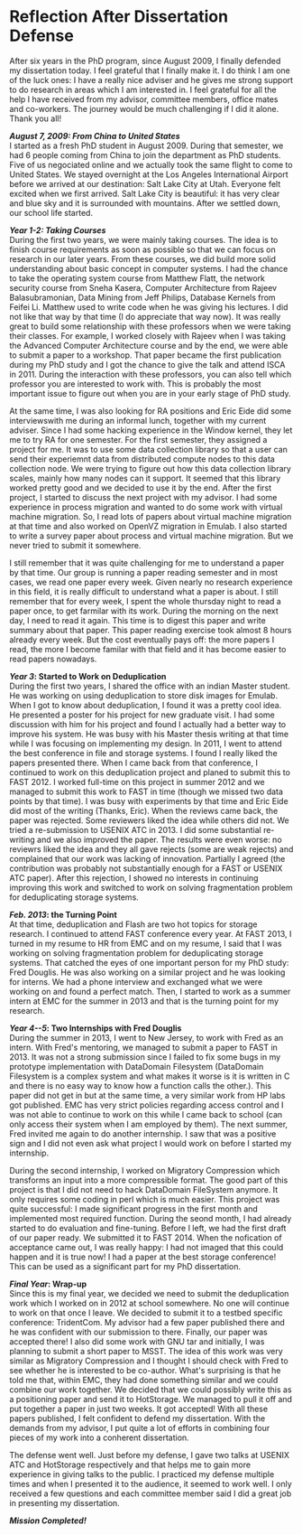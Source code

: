 # Reflection After Dissertation Defense


After six years in the PhD program, since August 2009, I finally defended my dissertation today. I feel grateful that I finally make it. I do think I am one of the luck ones: I have a really nice adviser and he gives me strong support to do research in areas which I am interested in. I feel grateful for all the help I have received from my advisor, committee members, office mates and co-workers. The journey would be much challenging if I did it alone. Thank you all! 

**_August 7, 2009: From China to United States_**  
I started as a fresh PhD student in August 2009. During that semester, we had 6 people coming from China to join the department as PhD students. Five of us negociated online
and we actually took the same flight to come to United States. We stayed overnight 
at the Los Angeles International Airport before we arrived at our destination: Salt Lake City at Utah. Everyone felt excited when we first arrived. Salt Lake City is beautiful: it has very clear and blue sky and it is surrounded with mountains. After we settled down, our school life started. 

**_Year 1-2: Taking Courses_**  
During the first two years, we were mainly taking courses. The idea is to finish course
requirements as soon as possible so that we can focus on research in our later years. 
From these courses, we did build more solid understanding about basic concept
in computer systems. I had the chance to take the operating system course from Matthew Flatt, the network security course from Sneha Kasera, Computer Architecture from Rajeev Balasubramonian, Data Mining from Jeff Philips,
Database Kernels from Feifei Li. Matthew used to write code when he was giving 
his lectures. I did not like that way by that time (I do appreciate that way now).
It was really great to build some relationship with
these professors when we were taking their classes. For example, I worked closely
with Rajeev when I was taking the Advanced Computer Architecture course and by the
end, we were able to submit a paper to a workshop. That paper became the first
 publication during my PhD study and I got the chance to give the talk and attend
ISCA in 2011. During the interaction with these professors, you can also tell which professor you are interested to work with. This is probably the most important issue
to figure out when you are in your early stage of PhD study. 

 
At the same time, I was also looking for RA positions and Eric Eide did some interviewswith me during an informal lunch, together with my current adviser. Since I had some hacking experience in the Window kernel, they let me to try RA for one semester. For the first semester, they assigned a project for me. It was to use some data collection library so that a user can send their experiemnt data from distributed compute nodes to this data collection node. We were trying to figure out how this data collection library scales, mainly how many nodes can it support. It seemed that this library worked pretty good and we decided to use it by the end. After the first project, I started to discuss the next project with my advisor. I had some experience in process migration and wanted to do some work with virtual machine migration. So, I read lots of papers about virtual machine migration at that time and also worked on OpenVZ migration in Emulab. I also started to write a survey paper about process and virtual machine migration. But we never tried to submit it somewhere. 


I still remember that it was quite challenging for me to understand a paper by that time. Our group is running a paper reading semester and in most cases, we read one paper every week. Given nearly no research experience in this field, it is really difficult to
understand what a paper is about. I still remember that for every week, I spent the whole thursday night to read a paper once, to get farmilar with its work. During the morning on 
the next day, I need to read it again. This time is to digest this paper and write summary about that paper. This paper reading exercise took almost 8 hours already every week. But the cost eventually pays off: the more papers I read, the more I become familar with that field and it has become easier to read papers nowadays.  

**_Year 3_: Started to Work on Deduplication**  
During the first two years, I shared the office with an indian Master student. He was working on using deduplication to store disk images for Emulab. When I got to know about deduplication, I found it was a pretty cool idea. He presented a poster for his project for new graduate visit. I had some discussion with him for his project and found I actually had a better way to improve his system. He was busy with his Master thesis writing at that time while I was focusing on implementing my design. In 2011, I went to attend the best conference in file and storage systems. I found I really liked the papers presented there. When I came back from that conference, I continued to work on this deduplication project and planed to submit this to FAST 2012. I worked full-time on this project in summer 2012 and we managed to submit this work to FAST in time (though we missed two data points by that time). I was busy with experiments by that time and Eric Eide did most of the writing (Thanks, Eric). When the reviews came back, the paper was rejected. Some reviewers liked the idea while others did not. We tried a re-submission to USENIX ATC in 2013. I did some substantial re-writing and we also improved the paper. The results were even
worse: no reviewrs liked the idea and they all gave rejects (some are weak rejects) and complained that our work was lacking of innovation. Partially I agreed (the contribution was probably not substantially enough for a FAST or USENIX ATC paper). After this rejection, I showed no interests in continuing improving this work and switched to work on solving fragmentation problem for deduplicating storage systems. 

**_Feb. 2013_: the Turning Point**   
At that time, deduplication and Flash are two hot topics for storage research. I continued to attend FAST conference every year. At FAST 2013, I turned in my resume to HR from EMC and on my resume, I said that I was working on solving fragmentation problem for deduplicating storage systems. That catched the eyes of one important person for my PhD study: Fred Douglis. He was also working on a similar project and he was looking for interns. We had a phone interview and exchanged what we were working on and found a perfect match. Then, I started to work as a summer intern at EMC for the summer in 2013 and that is the turning point for my research. 

**_Year 4--5_: Two Internships with Fred Douglis**  
During the summer in 2013, I went to New Jersey, to work with Fred as an intern. With Fred's mentoring, we managed to submit a paper to FAST in 2013. It was not a strong submission since I failed to fix some bugs in my prototype implementation with DataDomain Filesystem (DataDomain Filesystem is a complex system and what makes it worse is it is written in C and there is no easy way to know how a function calls the other.). This paper did not get in but at the same time, a very similar work from HP labs got published. EMC has very strict policies regarding access control and I was not able to continue to work on this while I came back to school (can only access their system when I am employed by them). The next summer, Fred invited me again to do another internship. I saw that was a positive sign and I did not even ask what project I would work on before I started my internship. 

During the second internship, I worked on Migratory Compression which transforms an input into a more compressible format. The good part of this project is that I did not need to hack DataDomain FileSystem anymore. It only requires some coding in perl which is much easier. This project was quite successful: I made significant progress in the first month and implemented most required function. During the seond month, I had already started to do evaluation and fine-tuning. Before I left, we had the first draft of our paper ready. We submitted it to FAST 2014. When the nofication of acceptance came out,
I was really happy: I had not imaged that this could happen and it is true now! I had a paper at the best storage conference! This can be used as a significant part for my PhD dissertation.

**_Final Year_: Wrap-up**  
Since this is my final year, we decided we need to submit the deduplication work which I worked on in 2012 at school somewhere. No one will continue to work on that once I leave. We decided to submit it to a testbed specific conference: TridentCom. My advisor had a few paper published there and he was confident with our submission to there. Finally, our paper was accepted there! I also did some work with GNU tar and initially, I was planning to submit a short paper to MSST. The idea of this work was very similar as Migratory Compression and I thought I should check with Fred to see whether he is interested to be co-author. What's surprising is that he told me that, within EMC, they had done something similar and we could combine our work together. We decided that we could possibly write this as a positioning paper and send it to HotStorage. We managed to pull it off and put together a paper in just two weeks. It got accepted! With all these papers published, I felt confident to defend my dissertation. With the demands from my advisor, I put quite a lot of efforts in combining four pieces of my work into a conherent dissertation. 

The defense went well. Just before my defense, I gave two talks at USENIX ATC and HotStorage respectively and that helps me to gain more experience in giving talks to the public. I practiced my defense multiple times and when I presented it to the audience, it seemed to work well. I only received a few questions and each committee member said I did a great job in presenting my dissertation. 

**_Mission Completed!_**

